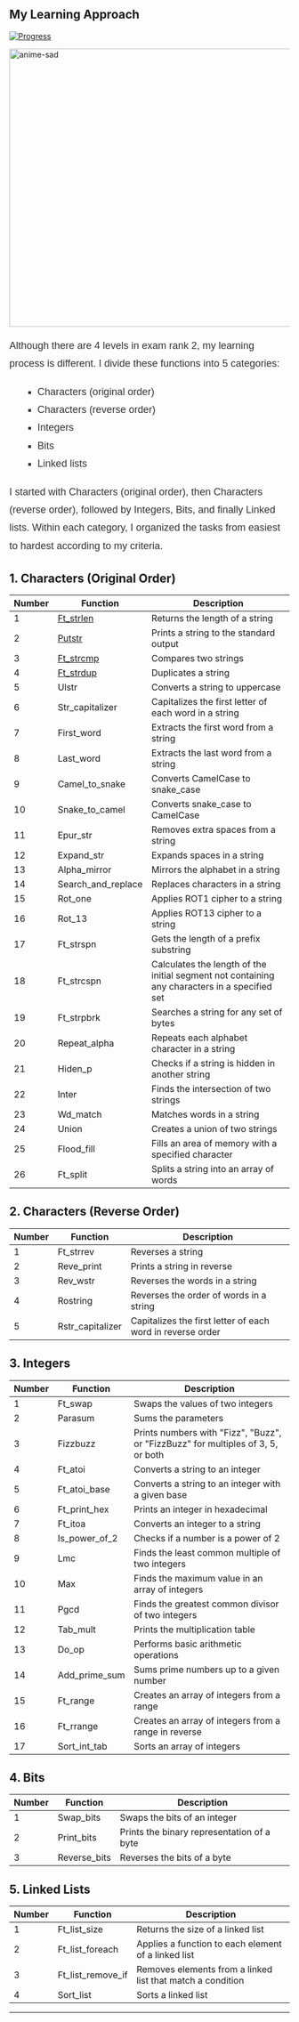 ## My Learning Approach

[![Progress](https://img.shields.io/badge/Progress-In%20Progress-yellow)](https://github.com/DevAwizard/Exams_42) 


<img src="https://github.com/DevAwizard/Exams_42/assets/153505451/3313b894-7da6-4f0d-8fa9-1363b944ec8b" alt="anime-sad" width="1000" height="500">

<p style="font-family: Arial, sans-serif; line-height:1.8; font-size:18px; color:#333;">Although there are 4 levels in exam rank 2, my learning process is different. I divide these functions into 5 categories:</p>

<ul style="font-family: Arial, sans-serif; line-height:1.8; font-size:18px; color:#333; list-style-type: square; margin-left:20px;">
    <li>Characters (original order)</li>
    <li>Characters (reverse order)</li>
    <li>Integers</li>
    <li>Bits</li>
    <li>Linked lists</li>
</ul>

<p style="font-family: Arial, sans-serif; line-height:1.8; font-size:18px; color:#333;">I started with Characters (original order), then Characters (reverse order), followed by Integers, Bits, and finally Linked lists. Within each category, I organized the tasks from easiest to hardest according to my criteria.</p>

## 1. Characters (Original Order)

| Number | Function | Description |
|--------|-----------|-------------|
| 1 | [Ft_strlen](https://github.com/DevAwizard/Exams_42/tree/463f9d6f63fe7e688d7c3f873a5035a945ba8809/.github/Exam_rank_2/My_learning_approach/1.Characters(original_order)/Ft_strlen) | Returns the length of a string |
| 2 | [Putstr](https://github.com/DevAwizard/Exams_42/tree/6bbe34b92df20e75763df920e0751c7cc5cdab33/.github/Exam_rank_2/My_learning_approach/1.Characters(original_order)/Ft_putstr) | Prints a string to the standard output |
| 3 | [Ft_strcmp](https://github.com/DevAwizard/Exams_42/tree/0ca57fd92285d0b96fb7b2cb205fbb645e49a937/.github/Exam_rank_2/My_learning_approach/1.Characters(original_order)/Ft_strcmp) | Compares two strings |
| 4 | [Ft_strdup](https://github.com/DevAwizard/Exams_42/tree/0ca57fd92285d0b96fb7b2cb205fbb645e49a937/.github/Exam_rank_2/My_learning_approach/1.Characters(original_order)/Ft_strdup) | Duplicates a string |
| 5 | Ulstr | Converts a string to uppercase |
| 6 | Str_capitalizer | Capitalizes the first letter of each word in a string |
| 7 | First_word | Extracts the first word from a string |
| 8 | Last_word | Extracts the last word from a string |
| 9 | Camel_to_snake | Converts CamelCase to snake_case |
| 10 | Snake_to_camel | Converts snake_case to CamelCase |
| 11 | Epur_str | Removes extra spaces from a string |
| 12 | Expand_str | Expands spaces in a string |
| 13 | Alpha_mirror | Mirrors the alphabet in a string |
| 14 | Search_and_replace | Replaces characters in a string |
| 15 | Rot_one | Applies ROT1 cipher to a string |
| 16 | Rot_13 | Applies ROT13 cipher to a string |
| 17 | Ft_strspn | Gets the length of a prefix substring |
| 18 | Ft_strcspn | Calculates the length of the initial segment not containing any characters in a specified set |
| 19 | Ft_strpbrk | Searches a string for any set of bytes |
| 20 | Repeat_alpha | Repeats each alphabet character in a string |
| 21 | Hiden_p | Checks if a string is hidden in another string |
| 22 | Inter | Finds the intersection of two strings |
| 23 | Wd_match | Matches words in a string |
| 24 | Union | Creates a union of two strings |
| 25 | Flood_fill | Fills an area of memory with a specified character |
| 26 | Ft_split | Splits a string into an array of words |

## 2. Characters (Reverse Order)

| Number | Function | Description |
|--------|-----------|-------------|
| 1 | Ft_strrev | Reverses a string |
| 2 | Reve_print | Prints a string in reverse |
| 3 | Rev_wstr | Reverses the words in a string |
| 4 | Rostring | Reverses the order of words in a string |
| 5 | Rstr_capitalizer | Capitalizes the first letter of each word in reverse order |

## 3. Integers

| Number | Function | Description |
|--------|-----------|-------------|
| 1 | Ft_swap | Swaps the values of two integers |
| 2 | Parasum | Sums the parameters |
| 3 | Fizzbuzz | Prints numbers with "Fizz", "Buzz", or "FizzBuzz" for multiples of 3, 5, or both |
| 4 | Ft_atoi | Converts a string to an integer |
| 5 | Ft_atoi_base | Converts a string to an integer with a given base |
| 6 | Ft_print_hex | Prints an integer in hexadecimal |
| 7 | Ft_itoa | Converts an integer to a string |
| 8 | Is_power_of_2 | Checks if a number is a power of 2 |
| 9 | Lmc | Finds the least common multiple of two integers |
| 10 | Max | Finds the maximum value in an array of integers |
| 11 | Pgcd | Finds the greatest common divisor of two integers |
| 12 | Tab_mult | Prints the multiplication table |
| 13 | Do_op | Performs basic arithmetic operations |
| 14 | Add_prime_sum | Sums prime numbers up to a given number |
| 15 | Ft_range | Creates an array of integers from a range |
| 16 | Ft_rrange | Creates an array of integers from a range in reverse |
| 17 | Sort_int_tab | Sorts an array of integers |

## 4. Bits

| Number | Function | Description |
|--------|-----------|-------------|
| 1 | Swap_bits | Swaps the bits of an integer |
| 2 | Print_bits | Prints the binary representation of a byte |
| 3 | Reverse_bits | Reverses the bits of a byte |

## 5. Linked Lists

| Number | Function | Description |
|--------|-----------|-------------|
| 1 | Ft_list_size | Returns the size of a linked list |
| 2 | Ft_list_foreach | Applies a function to each element of a linked list |
| 3 | Ft_list_remove_if | Removes elements from a linked list that match a condition |
| 4 | Sort_list | Sorts a linked list |





---
